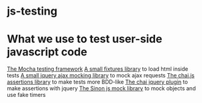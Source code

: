 js-testing
==========

# What we use to test user-side javascript code

[The Mocha testing framework](http://visionmedia.github.io/mocha/)
[A small fixtures library](https://github.com/badunk/js-fixtures)  to load html inside tests
[A small jquery ajax mocking library](http://github.com/appendto/jquery-mockjax) to mock ajax requests
[The chai.js assertions library](http://chaijs.com/) to make tests more BDD-like
[The chai jquery plugin](https://github.com/chaijs/chai-jquery) to make assertions with jquery
[The Sinon js mock library](https://github.com/cjohansen/Sinon.JS) to mock objects and use fake timers
